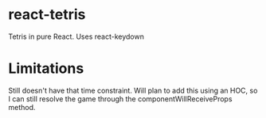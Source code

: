 # react-tetris
Tetris in pure React. Uses react-keydown

# Limitations
Still doesn't have that time constraint. Will plan to add this using an HOC, 
so I can still resolve the game through the componentWillReceiveProps method.
